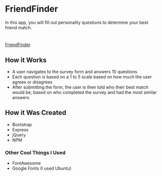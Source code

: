 # FriendFinder
In this app, you will fill out personality questions to determine your best friend match.

# 
[FriendFinder](https://quiet-cove-24611.herokuapp.com/)

## How it Works
* A user navigates to the survey form and answers 10 questions
* Each question is based on a 1 to 5 scale based on how much the user agrees or disagrees
* After submitting the form, the user is then told who their best match would be, based on who completed the survey and had the most similar answers

## How it Was Created
* Bootstrap
* Express
* jQuery
* NPM

### Other Cool Things I Used
* FontAwesome
* Google Fonts (I used Ubuntu)
